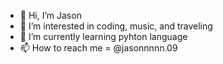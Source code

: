 - 👋 Hi, I’m Jason
- 👀 I’m interested in coding, music, and traveling
- 🌱 I’m currently learning pyhton language
- 📫 How to reach me = @jasonnnnn.09
